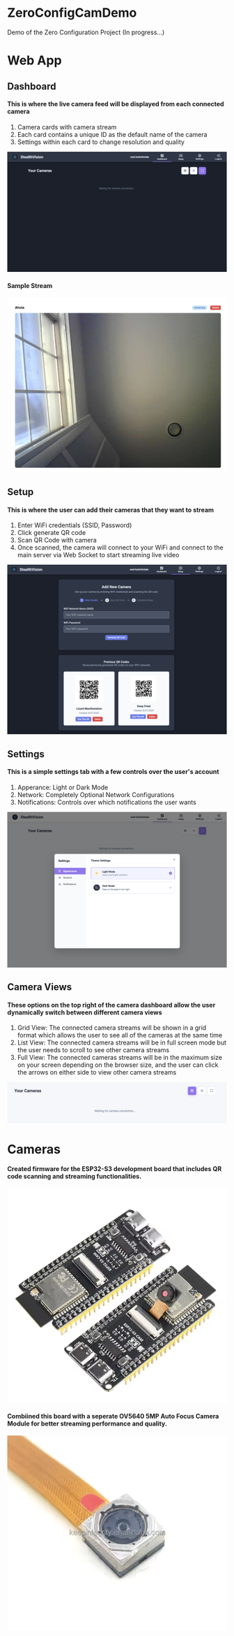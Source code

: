 # ZeroConfigCamDemo
Demo of the Zero Configuration Project (In progress...)

# Web App
## Dashboard
#### This is where the live camera feed will be displayed from each connected camera
1. Camera cards with camera stream
2. Each card contains a unique ID as the default name of the camera
3. Settings within each card to change resolution and quality
   
![alt text](https://github.com/neel-kotichintala/ZeroConfigCamDemo/raw/main/demo/dashboard.png)

#### Sample Stream

![alt text](https://github.com/neel-kotichintala/ZeroConfigCamDemo/raw/main/demo/sample_stream.png)

## Setup
#### This is where the user can add their cameras that they want to stream
1. Enter WiFi credentials (SSID, Password)
2. Click generate QR code
3. Scan QR Code with camera
4. Once scanned, the camera will connect to your WiFi and connect to the main server via Web Socket to start streaming live video

![alt text](https://github.com/neel-kotichintala/ZeroConfigCamDemo/raw/main/demo/setup.png)

## Settings
#### This is a simple settings tab with a few controls over the user's account
1. Apperance: Light or Dark Mode
2. Network: Completely Optional Network Configurations
3. Notifications: Controls over which notifications the user wants

![alt text](https://github.com/neel-kotichintala/ZeroConfigCamDemo/raw/main/demo/settings.png)

## Camera Views
#### These options on the top right of the camera dashboard allow the user dynamically switch between different camera views
1. Grid View: The connected camera streams will be shown in a grid format which allows the user to see all of the cameras at the same time
2. List View: The connected camera streams will be in full screen mode but the user needs to scroll to see other camera streams
3. Full View: The connected cameras streams will be in the maximum size on your screen depending on the browser size, and the user can click the arrows on either side to view other camera streams

![alt text](https://github.com/neel-kotichintala/ZeroConfigCamDemo/raw/main/demo/camera_view.png)

# Cameras
#### Created firmware for the ESP32-S3 development board that includes QR code scanning and streaming functionalities.

![alt text](https://github.com/neel-kotichintala/ZeroConfigCamDemo/raw/main/demo/board.png)

#### Combiined this board with a seperate OV5640 5MP Auto Focus Camera Module for better streaming performance and quality.

![alt text](https://github.com/neel-kotichintala/ZeroConfigCamDemo/raw/main/demo/camera.png)


